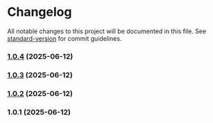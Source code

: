 # Changelog

All notable changes to this project will be documented in this file. See [standard-version](https://github.com/conventional-changelog/standard-version) for commit guidelines.

### [1.0.4](https://github.com/wxperia/liquid-glass-vue/compare/v1.0.3...v1.0.4) (2025-06-12)

### [1.0.3](https://github.com/wxperia/liquid-glass-vue/compare/v1.0.2...v1.0.3) (2025-06-12)

### [1.0.2](https://github.com/wxperia/liquid-glass-vue/compare/v1.0.1...v1.0.2) (2025-06-12)

### 1.0.1 (2025-06-12)
